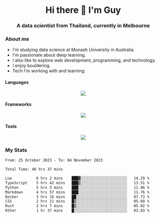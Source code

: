 <h1 align="center">Hi there 👋 I'm Guy</h1>
<h3 align="center">A data scientist from Thailand, currently in Melbourne</h3>

### About me

- I'm studying data science at Monash University in Australia.
- I'm passionate about deep learning.
- I also like to explore web development, programming, and technology.
- I enjoy bouldering.
- Tech I'm working with and learning:

#### Languages

<div align="center">
    <img src="https://skillicons.dev/icons?i=py,ts,js,html,css,rust" />
</div>

#### Frameworks

<div align="center">
    <img src="https://skillicons.dev/icons?i=pytorch,tensorflow,fastapi,react" /><br>
</div>

#### Tools

<div align="center">
    <img src="https://skillicons.dev/icons?i=postgres,redis,docker" /><br>
</div>

### My Stats

<!--START_SECTION:waka-->

```txt
From: 25 October 2023 - To: 04 November 2023

Total Time: 40 hrs 37 mins

Lua           6 hrs 2 mins    ███▓░░░░░░░░░░░░░░░░░░░░░   14.29 %
TypeScript    5 hrs 42 mins   ███▒░░░░░░░░░░░░░░░░░░░░░   13.51 %
Python        5 hrs 3 mins    ███░░░░░░░░░░░░░░░░░░░░░░   11.96 %
Markdown      4 hrs 57 mins   ███░░░░░░░░░░░░░░░░░░░░░░   11.76 %
Docker        3 hrs 16 mins   ██░░░░░░░░░░░░░░░░░░░░░░░   07.73 %
CSS           2 hrs 21 mins   █▒░░░░░░░░░░░░░░░░░░░░░░░   05.60 %
Rust          2 hrs 7 mins    █▒░░░░░░░░░░░░░░░░░░░░░░░   05.02 %
Other         1 hr 37 mins    █░░░░░░░░░░░░░░░░░░░░░░░░   03.83 %
```

<!--END_SECTION:waka-->
